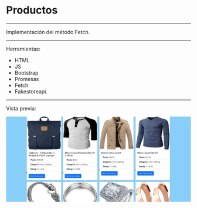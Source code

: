 # Productos

---

Implementación del método Fetch.

---

Herramientas:
- HTML
- JS
- Bootstrap
- Promesas
- Fetch
- Fakestoreapi.

---

Vista previa: 

![index](https://raw.githubusercontent.com/Eduardo-Mtz-Jrz/Productos/refs/heads/main/img/img.webp)
